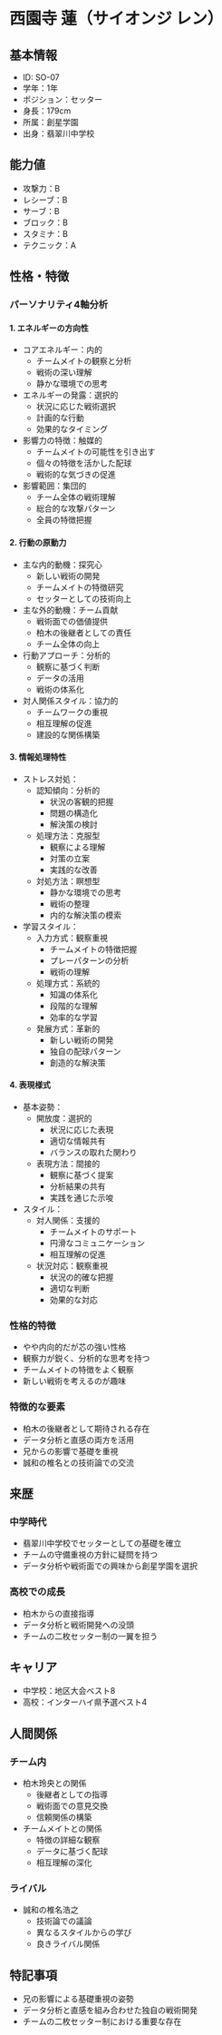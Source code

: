 # 西園寺 蓮（サイオンジ レン）

## 基本情報

- ID: SO-07
- 学年：1年
- ポジション：セッター
- 身長：179cm
- 所属：創星学園
- 出身：翡翠川中学校

## 能力値

- 攻撃力：B
- レシーブ：B
- サーブ：B
- ブロック：B
- スタミナ：B
- テクニック：A

## 性格・特徴

### パーソナリティ4軸分析

#### 1. エネルギーの方向性

- コアエネルギー：内的
  - チームメイトの観察と分析
  - 戦術の深い理解
  - 静かな環境での思考
- エネルギーの発露：選択的
  - 状況に応じた戦術選択
  - 計画的な行動
  - 効果的なタイミング
- 影響力の特徴：触媒的
  - チームメイトの可能性を引き出す
  - 個々の特徴を活かした配球
  - 戦術的な気づきの促進
- 影響範囲：集団的
  - チーム全体の戦術理解
  - 総合的な攻撃パターン
  - 全員の特徴把握

#### 2. 行動の原動力

- 主な内的動機：探究心
  - 新しい戦術の開発
  - チームメイトの特徴研究
  - セッターとしての技術向上
- 主な外的動機：チーム貢献
  - 戦術面での価値提供
  - 柏木の後継者としての責任
  - チーム全体の向上
- 行動アプローチ：分析的
  - 観察に基づく判断
  - データの活用
  - 戦術の体系化
- 対人関係スタイル：協力的
  - チームワークの重視
  - 相互理解の促進
  - 建設的な関係構築

#### 3. 情報処理特性

- ストレス対処：
  - 認知傾向：分析的
    - 状況の客観的把握
    - 問題の構造化
    - 解決策の検討
  - 処理方法：克服型
    - 観察による理解
    - 対策の立案
    - 実践的な改善
  - 対処方法：瞑想型
    - 静かな環境での思考
    - 戦術の整理
    - 内的な解決策の模索
- 学習スタイル：
  - 入力方式：観察重視
    - チームメイトの特徴把握
    - プレーパターンの分析
    - 戦術の理解
  - 処理方式：系統的
    - 知識の体系化
    - 段階的な理解
    - 効率的な学習
  - 発展方式：革新的
    - 新しい戦術の開発
    - 独自の配球パターン
    - 創造的な解決策

#### 4. 表現様式

- 基本姿勢：
  - 開放度：選択的
    - 状況に応じた表現
    - 適切な情報共有
    - バランスの取れた関わり
  - 表現方法：間接的
    - 観察に基づく提案
    - 分析結果の共有
    - 実践を通じた示唆
- スタイル：
  - 対人関係：支援的
    - チームメイトのサポート
    - 円滑なコミュニケーション
    - 相互理解の促進
  - 状況対応：観察重視
    - 状況の的確な把握
    - 適切な判断
    - 効果的な対応

### 性格的特徴

- やや内向的だが芯の強い性格
- 観察力が鋭く、分析的な思考を持つ
- チームメイトの特徴をよく観察
- 新しい戦術を考えるのが趣味

### 特徴的な要素

- 柏木の後継者として期待される存在
- データ分析と直感の両方を活用
- 兄からの影響で基礎を重視
- 誠和の椎名との技術論での交流

## 来歴

### 中学時代

- 翡翠川中学校でセッターとしての基礎を確立
- チームの守備重視の方針に疑問を持つ
- データ分析や戦術面での興味から創星学園を選択

### 高校での成長

- 柏木からの直接指導
- データ分析と戦術開発への没頭
- チームの二枚セッター制の一翼を担う

## キャリア

- 中学校：地区大会ベスト8
- 高校：インターハイ県予選ベスト4

## 人間関係

### チーム内

- 柏木玲央との関係
  - 後継者としての指導
  - 戦術面での意見交換
  - 信頼関係の構築
- チームメイトとの関係
  - 特徴の詳細な観察
  - データに基づく配球
  - 相互理解の深化

### ライバル

- 誠和の椎名浩之
  - 技術論での議論
  - 異なるスタイルからの学び
  - 良きライバル関係

## 特記事項

- 兄の影響による基礎重視の姿勢
- データ分析と直感を組み合わせた独自の戦術開発
- チームの二枚セッター制における重要な存在
